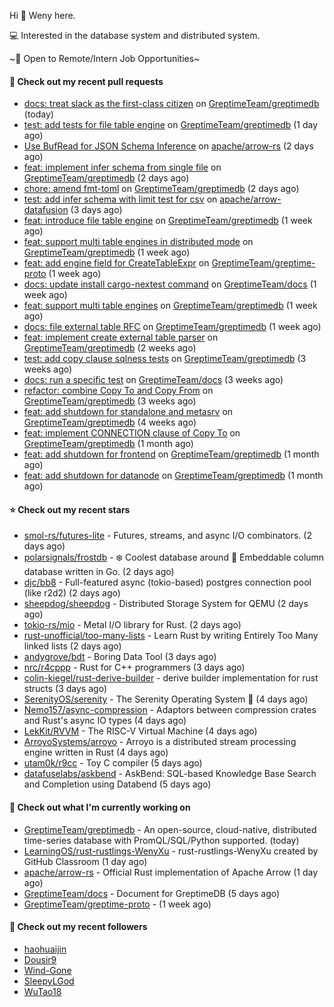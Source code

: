 Hi 👋 Weny here.

💻 Interested in the database system and distributed system.

~🍺 Open to Remote/Intern Job Opportunities~

#### 🔨 Check out my recent pull requests

- [docs: treat slack as the first-class citizen](https://github.com/GreptimeTeam/greptimedb/pull/1361) on [GreptimeTeam/greptimedb](https://github.com/GreptimeTeam/greptimedb) (today)
- [test: add tests for file table engine](https://github.com/GreptimeTeam/greptimedb/pull/1353) on [GreptimeTeam/greptimedb](https://github.com/GreptimeTeam/greptimedb) (1 day ago)
- [Use BufRead for JSON Schema Inference](https://github.com/apache/arrow-rs/pull/4041) on [apache/arrow-rs](https://github.com/apache/arrow-rs) (2 days ago)
- [feat: implement infer schema from single file](https://github.com/GreptimeTeam/greptimedb/pull/1348) on [GreptimeTeam/greptimedb](https://github.com/GreptimeTeam/greptimedb) (2 days ago)
- [chore: amend fmt-toml](https://github.com/GreptimeTeam/greptimedb/pull/1347) on [GreptimeTeam/greptimedb](https://github.com/GreptimeTeam/greptimedb) (2 days ago)
- [test: add infer schema with limit test for csv](https://github.com/apache/arrow-datafusion/pull/5926) on [apache/arrow-datafusion](https://github.com/apache/arrow-datafusion) (3 days ago)
- [feat: introduce file table engine](https://github.com/GreptimeTeam/greptimedb/pull/1323) on [GreptimeTeam/greptimedb](https://github.com/GreptimeTeam/greptimedb) (1 week ago)
- [feat: support multi table engines in distributed mode](https://github.com/GreptimeTeam/greptimedb/pull/1316) on [GreptimeTeam/greptimedb](https://github.com/GreptimeTeam/greptimedb) (1 week ago)
- [feat: add engine field for CreateTableExpr](https://github.com/GreptimeTeam/greptime-proto/pull/25) on [GreptimeTeam/greptime-proto](https://github.com/GreptimeTeam/greptime-proto) (1 week ago)
- [docs: update install cargo-nextest command](https://github.com/GreptimeTeam/docs/pull/284) on [GreptimeTeam/docs](https://github.com/GreptimeTeam/docs) (1 week ago)
- [feat: support multi table engines](https://github.com/GreptimeTeam/greptimedb/pull/1277) on [GreptimeTeam/greptimedb](https://github.com/GreptimeTeam/greptimedb) (1 week ago)
- [docs: file external table RFC](https://github.com/GreptimeTeam/greptimedb/pull/1274) on [GreptimeTeam/greptimedb](https://github.com/GreptimeTeam/greptimedb) (1 week ago)
- [feat: implement create external table parser](https://github.com/GreptimeTeam/greptimedb/pull/1252) on [GreptimeTeam/greptimedb](https://github.com/GreptimeTeam/greptimedb) (2 weeks ago)
- [test: add copy clause sqlness tests](https://github.com/GreptimeTeam/greptimedb/pull/1198) on [GreptimeTeam/greptimedb](https://github.com/GreptimeTeam/greptimedb) (3 weeks ago)
- [docs: run a specific test](https://github.com/GreptimeTeam/docs/pull/257) on [GreptimeTeam/docs](https://github.com/GreptimeTeam/docs) (3 weeks ago)
- [refactor: combine Copy To and Copy From](https://github.com/GreptimeTeam/greptimedb/pull/1197) on [GreptimeTeam/greptimedb](https://github.com/GreptimeTeam/greptimedb) (3 weeks ago)
- [feat: add shutdown for standalone and metasrv](https://github.com/GreptimeTeam/greptimedb/pull/1174) on [GreptimeTeam/greptimedb](https://github.com/GreptimeTeam/greptimedb) (4 weeks ago)
- [feat: implement CONNECTION clause of Copy To](https://github.com/GreptimeTeam/greptimedb/pull/1163) on [GreptimeTeam/greptimedb](https://github.com/GreptimeTeam/greptimedb) (1 month ago)
- [feat: add shutdown for frontend](https://github.com/GreptimeTeam/greptimedb/pull/1161) on [GreptimeTeam/greptimedb](https://github.com/GreptimeTeam/greptimedb) (1 month ago)
- [feat: add shutdown for datanode](https://github.com/GreptimeTeam/greptimedb/pull/1160) on [GreptimeTeam/greptimedb](https://github.com/GreptimeTeam/greptimedb) (1 month ago)

#### ⭐ Check out my recent stars

- [smol-rs/futures-lite](https://github.com/smol-rs/futures-lite) - Futures, streams, and async I/O combinators. (2 days ago)
- [polarsignals/frostdb](https://github.com/polarsignals/frostdb) - ❄️ Coolest database around 🧊 Embeddable column database written in Go. (2 days ago)
- [djc/bb8](https://github.com/djc/bb8) - Full-featured async (tokio-based) postgres connection pool (like r2d2) (2 days ago)
- [sheepdog/sheepdog](https://github.com/sheepdog/sheepdog) - Distributed Storage System for QEMU (2 days ago)
- [tokio-rs/mio](https://github.com/tokio-rs/mio) - Metal I/O library for Rust. (2 days ago)
- [rust-unofficial/too-many-lists](https://github.com/rust-unofficial/too-many-lists) - Learn Rust by writing Entirely Too Many linked lists (2 days ago)
- [andygrove/bdt](https://github.com/andygrove/bdt) - Boring Data Tool (3 days ago)
- [nrc/r4cppp](https://github.com/nrc/r4cppp) - Rust for C&#43;&#43; programmers (3 days ago)
- [colin-kiegel/rust-derive-builder](https://github.com/colin-kiegel/rust-derive-builder) - derive builder implementation for rust structs (3 days ago)
- [SerenityOS/serenity](https://github.com/SerenityOS/serenity) - The Serenity Operating System 🐞 (4 days ago)
- [Nemo157/async-compression](https://github.com/Nemo157/async-compression) - Adaptors between compression crates and Rust&#39;s async IO types (4 days ago)
- [LekKit/RVVM](https://github.com/LekKit/RVVM) - The RISC-V Virtual Machine  (4 days ago)
- [ArroyoSystems/arroyo](https://github.com/ArroyoSystems/arroyo) - Arroyo is a distributed stream processing engine written in Rust (4 days ago)
- [utam0k/r9cc](https://github.com/utam0k/r9cc) - Toy C compiler (5 days ago)
- [datafuselabs/askbend](https://github.com/datafuselabs/askbend) - AskBend: SQL-based Knowledge Base Search and Completion using Databend (5 days ago)

#### 👷 Check out what I'm currently working on

- [GreptimeTeam/greptimedb](https://github.com/GreptimeTeam/greptimedb) - An open-source, cloud-native, distributed time-series database with PromQL/SQL/Python supported. (today)
- [LearningOS/rust-rustlings-WenyXu](https://github.com/LearningOS/rust-rustlings-WenyXu) - rust-rustlings-WenyXu created by GitHub Classroom (1 day ago)
- [apache/arrow-rs](https://github.com/apache/arrow-rs) - Official Rust implementation of Apache Arrow (1 day ago)
- [GreptimeTeam/docs](https://github.com/GreptimeTeam/docs) - Document for GreptimeDB (5 days ago)
- [GreptimeTeam/greptime-proto](https://github.com/GreptimeTeam/greptime-proto) -  (1 week ago)

#### 👯 Check out my recent followers

- [haohuaijin](https://github.com/haohuaijin)
- [Dousir9](https://github.com/Dousir9)
- [Wind-Gone](https://github.com/Wind-Gone)
- [SleepyLGod](https://github.com/SleepyLGod)
- [WuTao18](https://github.com/WuTao18)


